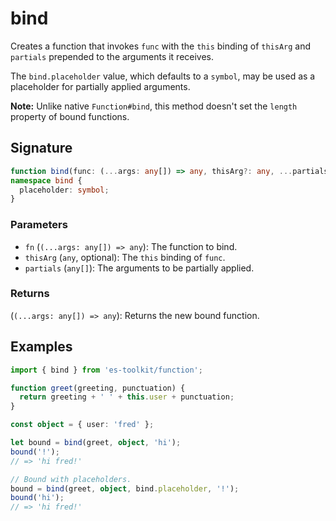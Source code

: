 # bind

Creates a function that invokes `func` with the `this` binding of `thisArg` and `partials` prepended to the arguments it receives.

The `bind.placeholder` value, which defaults to a `symbol`, may be used as a placeholder for partially applied arguments.

**Note:** Unlike native `Function#bind`, this method doesn't set the `length` property of bound functions.

## Signature

```typescript
function bind(func: (...args: any[]) => any, thisArg?: any, ...partials: any[]): (...args: any[]) => any;
namespace bind {
  placeholder: symbol;
}
```

### Parameters

- `fn` (`(...args: any[]) => any`): The function to bind.
- `thisArg` (`any`, optional): The `this` binding of `func`.
- `partials` (`any[]`): The arguments to be partially applied.

### Returns

(`(...args: any[]) => any`): Returns the new bound function.

## Examples

```typescript
import { bind } from 'es-toolkit/function';

function greet(greeting, punctuation) {
  return greeting + ' ' + this.user + punctuation;
}

const object = { user: 'fred' };

let bound = bind(greet, object, 'hi');
bound('!');
// => 'hi fred!'

// Bound with placeholders.
bound = bind(greet, object, bind.placeholder, '!');
bound('hi');
// => 'hi fred!'
```
